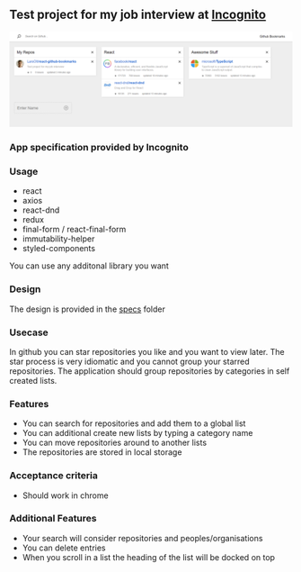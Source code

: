 ## Test project for my job interview at [Incognito](https://www.incoqnito.io/)


![Screenshot of the main page](screenshots/lists.png)

### App specification provided by Incognito

### Usage

- react
- axios
- react-dnd
- redux
- final-form / react-final-form
- immutability-helper
- styled-components

You can use any additonal library you want

### Design

The design is provided in the [specs](specs) folder

###  Usecase

In github you can star repositories you like and you want to view later. The star process is very idiomatic and you cannot group your starred repositories. The application should group repositories by categories in self created lists.

### Features
- You can search for repositories and add them to a global list
- You can additional create new lists by typing a category name
- You can move repositories around to another lists
- The repositories are stored in local storage

### Acceptance criteria 
- Should work in chrome

### Additional Features
- Your search will consider repositories and peoples/organisations
- You can delete entries
- When you scroll in a list the heading of the list will be docked on top
